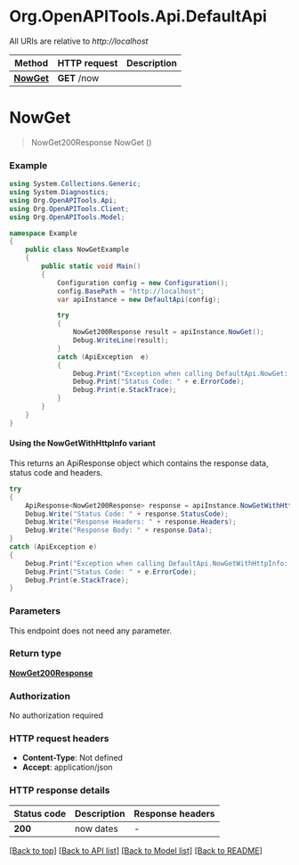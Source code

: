 # Org.OpenAPITools.Api.DefaultApi

All URIs are relative to *http://localhost*

| Method | HTTP request | Description |
|--------|--------------|-------------|
| [**NowGet**](DefaultApi.md#nowget) | **GET** /now |  |

<a id="nowget"></a>
# **NowGet**
> NowGet200Response NowGet ()



### Example
```csharp
using System.Collections.Generic;
using System.Diagnostics;
using Org.OpenAPITools.Api;
using Org.OpenAPITools.Client;
using Org.OpenAPITools.Model;

namespace Example
{
    public class NowGetExample
    {
        public static void Main()
        {
            Configuration config = new Configuration();
            config.BasePath = "http://localhost";
            var apiInstance = new DefaultApi(config);

            try
            {
                NowGet200Response result = apiInstance.NowGet();
                Debug.WriteLine(result);
            }
            catch (ApiException  e)
            {
                Debug.Print("Exception when calling DefaultApi.NowGet: " + e.Message);
                Debug.Print("Status Code: " + e.ErrorCode);
                Debug.Print(e.StackTrace);
            }
        }
    }
}
```

#### Using the NowGetWithHttpInfo variant
This returns an ApiResponse object which contains the response data, status code and headers.

```csharp
try
{
    ApiResponse<NowGet200Response> response = apiInstance.NowGetWithHttpInfo();
    Debug.Write("Status Code: " + response.StatusCode);
    Debug.Write("Response Headers: " + response.Headers);
    Debug.Write("Response Body: " + response.Data);
}
catch (ApiException e)
{
    Debug.Print("Exception when calling DefaultApi.NowGetWithHttpInfo: " + e.Message);
    Debug.Print("Status Code: " + e.ErrorCode);
    Debug.Print(e.StackTrace);
}
```

### Parameters
This endpoint does not need any parameter.
### Return type

[**NowGet200Response**](NowGet200Response.md)

### Authorization

No authorization required

### HTTP request headers

 - **Content-Type**: Not defined
 - **Accept**: application/json


### HTTP response details
| Status code | Description | Response headers |
|-------------|-------------|------------------|
| **200** | now dates |  -  |

[[Back to top]](#) [[Back to API list]](../README.md#documentation-for-api-endpoints) [[Back to Model list]](../README.md#documentation-for-models) [[Back to README]](../README.md)

